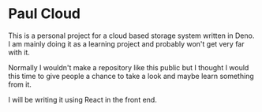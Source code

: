 # Paul Cloud
This is a personal project for a cloud based storage system written in Deno. I am mainly doing it as a learning project and probably won't get very far with it.

Normally I wouldn't make a repository like this public but I thought I would this time to give people a chance to take a look and maybe learn something from it.

I will be writing it using React in the front end.
